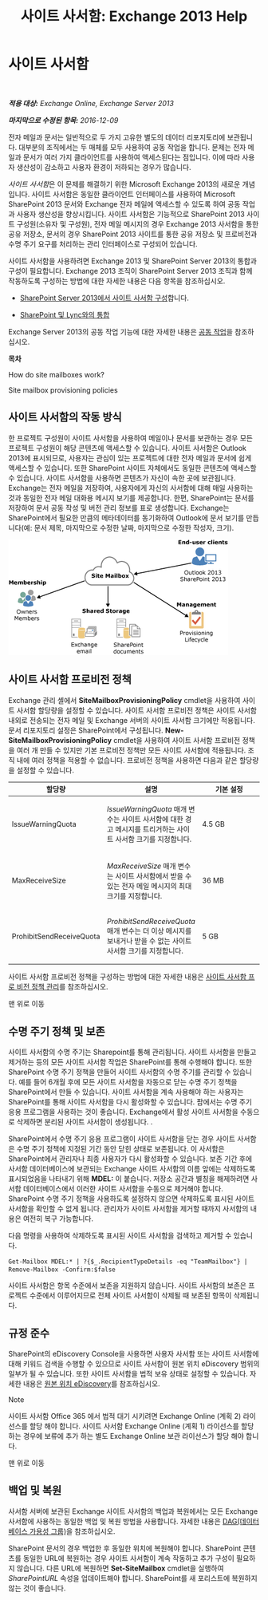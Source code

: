 ﻿---
title: '사이트 사서함: Exchange 2013 Help'
TOCTitle: 사이트 사서함
ms:assetid: 2c4393f4-d274-4e6c-bd09-9577e68c5a33
ms:mtpsurl: https://technet.microsoft.com/ko-kr/library/JJ150499(v=EXCHG.150)
ms:contentKeyID: 50482712
ms.date: 05/22/2018
mtps_version: v=EXCHG.150
ms.translationtype: MT
---

# 사이트 사서함

 

_**적용 대상:** Exchange Online, Exchange Server 2013_

_**마지막으로 수정된 항목:** 2016-12-09_

전자 메일과 문서는 일반적으로 두 가지 고유한 별도의 데이터 리포지토리에 보관됩니다. 대부분의 조직에서는 두 매체를 모두 사용하여 공동 작업을 합니다. 문제는 전자 메일과 문서가 여러 가지 클라이언트를 사용하여 액세스된다는 점입니다. 이에 따라 사용자 생산성이 감소하고 사용자 환경이 저하되는 경우가 많습니다.

*사이트 사서함*은 이 문제를 해결하기 위한 Microsoft Exchange 2013의 새로운 개념입니다. 사이트 사서함은 동일한 클라이언트 인터페이스를 사용하여 Microsoft SharePoint 2013 문서와 Exchange 전자 메일에 액세스할 수 있도록 하여 공동 작업과 사용자 생산성을 향상시킵니다. 사이트 사서함은 기능적으로 SharePoint 2013 사이트 구성원(소유자 및 구성원), 전자 메일 메시지의 경우 Exchange 2013 사서함을 통한 공유 저장소, 문서의 경우 SharePoint 2013 사이트를 통한 공유 저장소 및 프로비전과 수명 주기 요구를 처리하는 관리 인터페이스로 구성되어 있습니다.

사이트 사서함을 사용하려면 Exchange 2013 및 SharePoint Server 2013의 통합과 구성이 필요합니다. Exchange 2013 조직이 SharePoint Server 2013 조직과 함께 작동하도록 구성하는 방법에 대한 자세한 내용은 다음 항목을 참조하십시오.

  - [SharePoint Server 2013에서 사이트 사서함 구성](https://go.microsoft.com/fwlink/p/?linkid=258264)합니다.

  - [SharePoint 및 Lync와의 통합](integration-with-sharepoint-and-lync-exchange-2013-help.md)

Exchange Server 2013의 공동 작업 기능에 대한 자세한 내용은 [공동 작업](collaboration-exchange-2013-help.md)을 참조하십시오.

**목차**

How do site mailboxes work?

Site mailbox provisioning policies

## 사이트 사서함의 작동 방식

한 프로젝트 구성원이 사이트 사서함을 사용하여 메일이나 문서를 보관하는 경우 모든 프로젝트 구성원이 해당 콘텐츠에 액세스할 수 있습니다. 사이트 사서함은 Outlook 2013에 표시되므로, 사용자는 관심이 있는 프로젝트에 대한 전자 메일과 문서에 쉽게 액세스할 수 있습니다. 또한 SharePoint 사이트 자체에서도 동일한 콘텐츠에 액세스할 수 있습니다. 사이트 사서함을 사용하면 콘텐츠가 자신이 속한 곳에 보관됩니다. Exchange는 전자 메일을 저장하여, 사용자에게 자신의 사서함에 대해 매일 사용하는 것과 동일한 전자 메일 대화용 메시지 보기를 제공합니다. 한편, SharePoint는 문서를 저장하여 문서 공동 작성 및 버전 관리 정보를 표로 생성합니다. Exchange는 SharePoint에서 필요한 만큼의 메타데이터를 동기화하여 Outlook에 문서 보기를 만듭니다(예: 문서 제목, 마지막으로 수정한 날짜, 마지막으로 수정한 작성자, 크기).

![사이트 사서함 저장소 및 사용 다이어그램](images/JJ150499.b98be571-d2e0-4ebd-9fe2-440a14e91e35(EXCHG.150).gif "사이트 사서함 저장소 및 사용 다이어그램")

## 사이트 사서함 프로비전 정책

Exchange 관리 셸에서 **SiteMailboxProvisioningPolicy** cmdlet을 사용하여 사이트 사서함 할당량을 설정할 수 있습니다. 사이트 사서함 프로비전 정책은 사이트 사서함 내외로 전송되는 전자 메일 및 Exchange 서버의 사이트 사서함 크기에만 적용됩니다. 문서 리포지토리 설정은 SharePoint에서 구성됩니다. **New-SiteMailboxProvisioningPolicy** cmdlet을 사용하여 사이트 사서함 프로비전 정책을 여러 개 만들 수 있지만 기본 프로비전 정책만 모든 사이트 사서함에 적용됩니다. 조직 내에 여러 정책을 적용할 수 없습니다. 프로비전 정책을 사용하면 다음과 같은 할당량을 설정할 수 있습니다.


<table>
<colgroup>
<col style="width: 33%" />
<col style="width: 33%" />
<col style="width: 33%" />
</colgroup>
<thead>
<tr class="header">
<th>할당량</th>
<th>설명</th>
<th>기본 설정</th>
</tr>
</thead>
<tbody>
<tr class="odd">
<td><p>IssueWarningQuota</p></td>
<td><p><em>IssueWarningQuota</em> 매개 변수는 사이트 사서함에 대한 경고 메시지를 트리거하는 사이트 사서함 크기를 지정합니다.</p></td>
<td><p>4.5 GB</p></td>
</tr>
<tr class="even">
<td><p>MaxReceiveSize</p></td>
<td><p><em>MaxReceiveSize</em> 매개 변수는 사이트 사서함에서 받을 수 있는 전자 메일 메시지의 최대 크기를 지정합니다.</p></td>
<td><p>36 MB</p></td>
</tr>
<tr class="odd">
<td><p>ProhibitSendReceiveQuota</p></td>
<td><p><em>ProhibitSendReceiveQuota</em> 매개 변수는 더 이상 메시지를 보내거나 받을 수 없는 사이트 사서함 크기를 지정합니다.</p></td>
<td><p>5 GB</p></td>
</tr>
</tbody>
</table>


사이트 사서함 프로비전 정책을 구성하는 방법에 대한 자세한 내용은 [사이트 사서함 프로 비전 정책 관리](manage-site-mailbox-provisioning-policies-exchange-2013-help.md)를 참조하십시오.

맨 위로 이동

## 수명 주기 정책 및 보존

사이트 사서함의 수명 주기는 Sharepoint를 통해 관리됩니다. 사이트 사서함을 만들고 제거하는 등의 모든 사이트 사서함 작업은 SharePoint를 통해 수행해야 합니다. 또한 SharePoint 수명 주기 정책을 만들어 사이트 사서함의 수명 주기를 관리할 수 있습니다. 예를 들어 6개월 후에 모든 사이트 사서함을 자동으로 닫는 수명 주기 정책을 SharePoint에서 만들 수 있습니다. 사이트 사서함을 계속 사용해야 하는 사용자는 SharePoint를 통해 사이트 사서함을 다시 활성화할 수 있습니다. 팜에서는 수명 주기 응용 프로그램을 사용하는 것이 좋습니다. Exchange에서 활성 사이트 사서함을 수동으로 삭제하면 분리된 사이트 사서함이 생성됩니다. .

SharePoint에서 수명 주기 응용 프로그램이 사이트 사서함을 닫는 경우 사이트 사서함은 수명 주기 정책에 지정된 기간 동안 닫힌 상태로 보존됩니다. 이 사서함은 SharePoint에서 관리자나 최종 사용자가 다시 활성화할 수 있습니다. 보존 기간 후에 사서함 데이터베이스에 보관되는 Exchange 사이트 사서함의 이름 앞에는 삭제하도록 표시되었음을 나타내기 위해 **MDEL:** 이 붙습니다. 저장소 공간과 별칭을 해제하려면 사서함 데이터베이스에서 이러한 사이트 사서함을 수동으로 제거해야 합니다. SharePoint 수명 주기 정책을 사용하도록 설정하지 않으면 삭제하도록 표시된 사이트 사서함을 확인할 수 없게 됩니다. 관리자가 사이트 사서함을 제거할 때까지 사서함의 내용은 여전히 복구 가능합니다.

다음 명령을 사용하여 삭제하도록 표시된 사이트 사서함을 검색하고 제거할 수 있습니다.

    Get-Mailbox MDEL:* | ?{$_.RecipientTypeDetails -eq "TeamMailbox"} | Remove-Mailbox -Confirm:$false

사이트 사서함은 항목 수준에서 보존을 지원하지 않습니다. 사이트 사서함의 보존은 프로젝트 수준에서 이루어지므로 전체 사이트 사서함이 삭제될 때 보존된 항목이 삭제됩니다.

## 규정 준수

SharePoint의 eDiscovery Console을 사용하면 사용자 사서함 또는 사이트 사서함에 대해 키워드 검색을 수행할 수 있으므로 사이트 사서함이 원본 위치 eDiscovery 범위의 일부가 될 수 있습니다. 또한 사이트 사서함을 법적 보유 상태로 설정할 수 있습니다. 자세한 내용은 [원본 위치 eDiscovery](https://docs.microsoft.com/ko-kr/exchange/security-and-compliance/in-place-ediscovery/in-place-ediscovery)를 참조하십시오.


> [!NOTE]
> 사이트 사서함 Office 365 에서 법적 대기 시키려면 Exchange Online (계획 2) 라이선스를 할당 해야 합니다. 사이트 사서함 Exchange Online (계획 1) 라이선스를 할당 하는 경우에 보류에 추가 하는 별도 Exchange Online 보관 라이선스가 할당 해야 합니다.



맨 위로 이동

## 백업 및 복원

사서함 서버에 보관된 Exchange 사이트 사서함의 백업과 복원에서는 모든 Exchange 사서함에 사용하는 동일한 백업 및 복원 방법을 사용합니다. 자세한 내용은 [DAG(데이터베이스 가용성 그룹)](database-availability-groups-dags-exchange-2013-help.md)을 참조하십시오.

SharePoint 문서의 경우 백업한 후 동일한 위치에 복원해야 합니다. SharePoint 콘텐츠를 동일한 URL에 복원하는 경우 사이트 사서함이 계속 작동하고 추가 구성이 필요하지 않습니다. 다른 URL에 복원하면 **Set-SiteMailbox** cmdlet을 실행하여 *SharePointURL* 속성을 업데이트해야 합니다. SharePoint를 새 포리스트에 복원하지 않는 것이 좋습니다.

